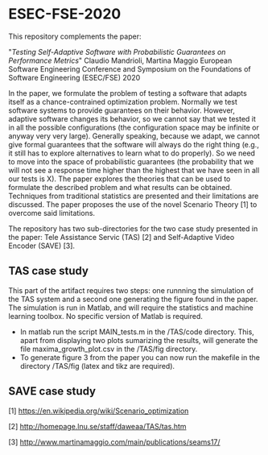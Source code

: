 # ESEC-FSE-2020
This repository complements the paper: 

  "*Testing Self-Adaptive Software with Probabilistic Guarantees on Performance Metrics*"
  Claudio Mandrioli, Martina Maggio
  European Software Engineering Conference and Symposium on the Foundations of Software Engineering (ESEC/FSE) 2020

In the paper, we formulate the problem of testing a software that adapts itself as a chance-contrained optimization problem. Normally we test software systems to provide guarantees on their behavior. However, adaptive software changes its behavior, so we cannot say that we tested it in all the possible configurations (the configuration space may be infinite or anyway very very large). Generally speaking, because we adapt, we cannot give formal guarantees that the software will always do the right thing (e.g., it still has to explore alternatives to learn what to do properly). So we need to move into the space of probabilistic guarantees (the probability that we will not see a response time higher than the highest that we have seen in all our tests is X). The paper explores the theories that can be used to formulate the described problem and what results can be obtained. Techniques from traditional statistics are presented and their limitations are discussed. The paper proposes the use of the novel Scenario Theory [1] to overcome said limitations.

The repository has two sub-directories for the two case study presented in the paper: Tele Assistance Servic (TAS) [2] and Self-Adaptive Video Encoder (SAVE) [3]. 

## TAS case study
This part of the artifact requires two steps: one runnning the simulation of the TAS system and a second one generating the figure found in the paper. The simulation is run in Matlab, and will require the statistics and machine learning toolbox. No specific version of Matlab is required.

 * In matlab run the script MAIN_tests.m in the /TAS/code directory. This, apart from displaying two plots sumarizing the results, will generate the file maxima_growth_plot.csv in the /TAS/fig directory. 
 * To generate figure 3 from the paper you can now run the makefile in the directory /TAS/fig (latex and tikz are required).

## SAVE case study


[1] https://en.wikipedia.org/wiki/Scenario_optimization

[2] http://homepage.lnu.se/staff/daweaa/TAS/tas.htm

[3] http://www.martinamaggio.com/main/publications/seams17/
